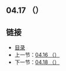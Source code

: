 ## 04.17 （）


## 链接
* [目录](https://github.com/alphaxlvii/go-zh/blob/master/tour/directory.md)
* 上一节：[04.16 （）](https://github.com/alphaxlvii/go-zh/blob/master/tour/04.16.md)
* 下一节：[04.18 （）](https://github.com/alphaxlvii/go-zh/blob/master/tour/04.18.md)
